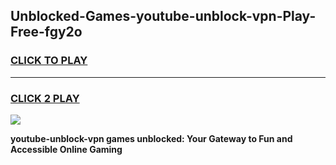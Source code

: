 
## Unblocked-Games-youtube-unblock-vpn-Play-Free-fgy2o
<h3>
<a href="https://premium76.site?title=youtube-unblock-vpn&ref=21A">CLICK TO PLAY</a></h3>
<hr>

<h3>
<a href="https://premium76.site?title=youtube-unblock-vpn&ref=21A">CLICK 2 PLAY</a>
  
</h3>

<a href="https://premium76.site?title=youtube-unblock-vpn&ref=21A"><img src="https://clearcache.store/games.png"></a>


**youtube-unblock-vpn games unblocked: Your Gateway to Fun and Accessible Online Gaming**
